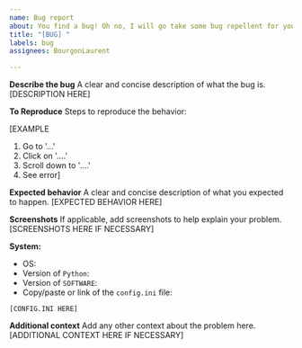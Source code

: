 ```yaml
---
name: Bug report
about: You find a bug! Oh no, I will go take some bug repellent for you!
title: "[BUG] "
labels: bug
assignees: BourgonLaurent

---
```


**Describe the bug**
A clear and concise description of what the bug is.
[DESCRIPTION HERE]

**To Reproduce**
Steps to reproduce the behavior:

[EXAMPLE
1. Go to '...'
2. Click on '....'
3. Scroll down to '....'
4. See error]

**Expected behavior**
A clear and concise description of what you expected to happen.
[EXPECTED BEHAVIOR HERE]

**Screenshots**
If applicable, add screenshots to help explain your problem.
[SCREENSHOTS HERE IF NECESSARY]

**System:**
 - OS: 
 - Version of `Python`:
 - Version of `SOFTWARE`:
 - Copy/paste or link of the `config.ini` file:
```
[CONFIG.INI HERE]
```

**Additional context**
Add any other context about the problem here.
[ADDITIONAL CONTEXT HERE IF NECESSARY]

